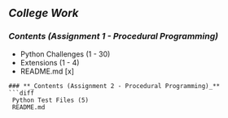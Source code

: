 
## **_College Work_**

### **_Contents (Assignment 1 - Procedural Programming)_**

* Python Challenges (1 - 30)
* Extensions (1 - 4)
* README.md [x]
```
### **_Contents (Assignment 2 - Procedural Programming)_**
```diff
 Python Test Files (5)
 README.md
```

